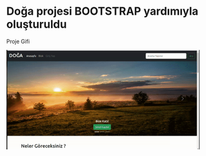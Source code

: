 <h1>Doğa projesi BOOTSTRAP yardımıyla oluşturuldu</h1>
<p>Proje Gifi</p>
<img src="/images/doga.gif">
